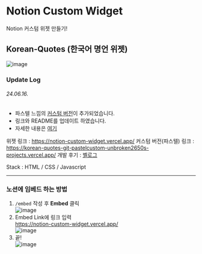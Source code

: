 # Notion Custom Widget
Notion 커스텀 위젯 만들기!

## Korean-Quotes (한국어 명언 위젯)  
![image](https://user-images.githubusercontent.com/58286965/167652461-5b87c838-a75b-42b9-9268-92b726b095f0.png)  

### Update Log
###### 24.06.16.
- 파스텔 느낌의 [커스텀 버전](https://github.com/unbroken2650/Notion-Custom-Widget/tree/pastel_custom)이 추가되었습니다.
- 링크와 README를 업데이트 하였습니다.
- 자세한 내용은 [여기](https://github.com/unbroken2650/Notion-Custom-Widget/blob/pastel_custom/README.md)

위젯 링크 : https://notion-custom-widget.vercel.app/
커스텀 버전(파스텔) 링크 : https://korean-quotes-git-pastelcustom-unbroken2650s-projects.vercel.app/
개발 후기 : [벨로그](https://velog.io/@unbroken2650/ncw-korean-quotes)

Stack : HTML / CSS / Javascript  

---

### 노션에 임베드 하는 방법 
1. <code>/embed</code> 작성 후 **Embed** 클릭  
![image](https://user-images.githubusercontent.com/58286965/167651640-484b72f3-acd3-4cbe-954e-655213cf22cc.png)
2. Embed Link에 링크 입력  
https://notion-custom-widget.vercel.app/  
![image](https://user-images.githubusercontent.com/58286965/167651917-c6600cea-c045-4143-aa0e-f4f6db91c0fa.png)
3. 끝!  
![image](https://user-images.githubusercontent.com/58286965/167654585-10f7f8c0-7350-4fad-9329-d4a7349efbd7.png)
